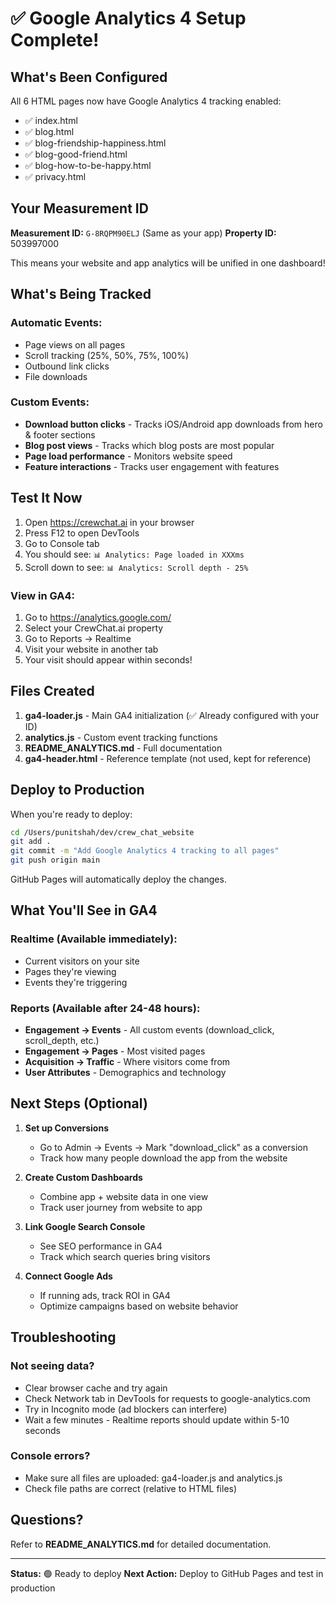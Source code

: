# ✅ Google Analytics 4 Setup Complete!

## What's Been Configured

All 6 HTML pages now have Google Analytics 4 tracking enabled:
- ✅ index.html
- ✅ blog.html
- ✅ blog-friendship-happiness.html
- ✅ blog-good-friend.html
- ✅ blog-how-to-be-happy.html
- ✅ privacy.html

## Your Measurement ID

**Measurement ID:** `G-8RQPM90ELJ` (Same as your app)
**Property ID:** 503997000

This means your website and app analytics will be unified in one dashboard!

## What's Being Tracked

### Automatic Events:
- Page views on all pages
- Scroll tracking (25%, 50%, 75%, 100%)
- Outbound link clicks
- File downloads

### Custom Events:
- **Download button clicks** - Tracks iOS/Android app downloads from hero & footer sections
- **Blog post views** - Tracks which blog posts are most popular
- **Page load performance** - Monitors website speed
- **Feature interactions** - Tracks user engagement with features

## Test It Now

1. Open https://crewchat.ai in your browser
2. Press F12 to open DevTools
3. Go to Console tab
4. You should see: `📊 Analytics: Page loaded in XXXms`
5. Scroll down to see: `📊 Analytics: Scroll depth - 25%`

### View in GA4:
1. Go to https://analytics.google.com/
2. Select your CrewChat.ai property
3. Go to Reports → Realtime
4. Visit your website in another tab
5. Your visit should appear within seconds!

## Files Created

1. **ga4-loader.js** - Main GA4 initialization (✅ Already configured with your ID)
2. **analytics.js** - Custom event tracking functions
3. **README_ANALYTICS.md** - Full documentation
4. **ga4-header.html** - Reference template (not used, kept for reference)

## Deploy to Production

When you're ready to deploy:

```bash
cd /Users/punitshah/dev/crew_chat_website
git add .
git commit -m "Add Google Analytics 4 tracking to all pages"
git push origin main
```

GitHub Pages will automatically deploy the changes.

## What You'll See in GA4

### Realtime (Available immediately):
- Current visitors on your site
- Pages they're viewing
- Events they're triggering

### Reports (Available after 24-48 hours):
- **Engagement → Events** - All custom events (download_click, scroll_depth, etc.)
- **Engagement → Pages** - Most visited pages
- **Acquisition → Traffic** - Where visitors come from
- **User Attributes** - Demographics and technology

## Next Steps (Optional)

1. **Set up Conversions**
   - Go to Admin → Events → Mark "download_click" as a conversion
   - Track how many people download the app from the website

2. **Create Custom Dashboards**
   - Combine app + website data in one view
   - Track user journey from website to app

3. **Link Google Search Console**
   - See SEO performance in GA4
   - Track which search queries bring visitors

4. **Connect Google Ads**
   - If running ads, track ROI in GA4
   - Optimize campaigns based on website behavior

## Troubleshooting

### Not seeing data?
- Clear browser cache and try again
- Check Network tab in DevTools for requests to google-analytics.com
- Try in Incognito mode (ad blockers can interfere)
- Wait a few minutes - Realtime reports should update within 5-10 seconds

### Console errors?
- Make sure all files are uploaded: ga4-loader.js and analytics.js
- Check file paths are correct (relative to HTML files)

## Questions?

Refer to **README_ANALYTICS.md** for detailed documentation.

---

**Status:** 🟢 Ready to deploy
**Next Action:** Deploy to GitHub Pages and test in production
